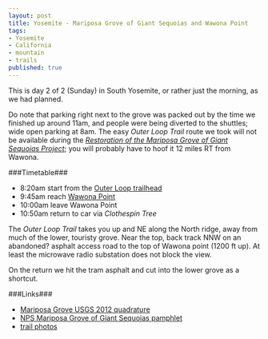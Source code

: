 ```yaml
---
layout: post
title: Yosemite - Mariposa Grove of Giant Sequoias and Wawona Point
tags:
- Yosemite
- California
- mountain
- trails
published: true
---
```

This is day 2 of 2 (Sunday) in South Yosemite, or rather just the morning,
as we had planned.

Do note that parking right next to the grove was packed out by the time we
finished up around 11am, and people were being diverted to the shuttles;
wide open parking at 8am.
The easy _Outer Loop Trail_ route we took will not be available during the
[_Restoration of the Mariposa Grove of Giant Sequoias Project_](http://www.nps.gov/yose/planyourvisit/mariposagrove.htm);
you will probably have to hoof it 12 miles RT from Wawona.


###Timetable###
- 8:20am start from the
[Outer Loop trailhead](https://www.google.com/maps/@37.5028996,-119.60993,106m/data=!3m1!1e3)
- 9:45am reach [Wawona Point](https://www.google.com/maps/@37.5186283,-119.6006758,105m/data=!3m1!1e3)
- 10:00am leave Wawona Point
- 10:50am return to car via _Clothespin Tree_

The _Outer Loop Trail_ takes you up and NE along the North ridge,
away from much of the lower, touristy grove. Near the top, back track NNW on
an abandoned? asphalt access road to the top of Wawona point (1200 ft up).
At least the microwave radio substation does not block the view.

On the return we hit the tram asphalt and cut into the lower grove as a shortcut.


###Links###
- [Mariposa Grove USGS 2012 quadrature](https://drive.google.com/file/d/0B0yT30uCaFvvUW9JUzdTRll6UFk/view?usp=sharing)
- [NPS Mariposa Grove of Giant Sequoias pamphlet](https://drive.google.com/file/d/0B0yT30uCaFvvVkduM0oyYVpoSGc/view?usp=sharing)
- [trail photos](https://www.dropbox.com/sc/e9mfqihsh38wctd/AAAnUEPHqEflDvxjwz4pd6tNa)
